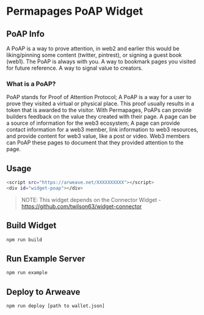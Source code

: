 # Permapages PoAP Widget 

## PoAP Info

A PoAP is a way to prove attention, in web2 and earlier this would be liking/pinning some content (twitter, pintrest), or signing a guest book (web1). The PoAP is always with you. A way to bookmark pages you visited for future reference. A way to signal value to creators.

### What is a PoAP?

PoAP stands for Proof of Attention Protocol; A PoAP is a way for a user to prove they visited a virtual or physical place. This proof usually results in a token that is awarded to the visitor. With Permapages, PoAPs can provide builders feedback on the value they created with their page. A page can be a source of information for the web3 ecosystem; A page can provide contact information for a web3 member, link information to web3 resources, and provide content for web3 value, like a post or video. Web3 members can PoAP these pages to document that they provided attention to the page.


## Usage

```sh
<script src="https://arweave.net/XXXXXXXXXX"></script>
<div id="widget-poap"></div>
```

> NOTE: This widget depends on the Connector Widget - https://github.com/twilson63/widget-connector



## Build Widget

```sh
npm run build
```

## Run Example Server

```sh
npm run example
```

## Deploy to Arweave

```sh
npm run deploy [path to wallet.json]
```

